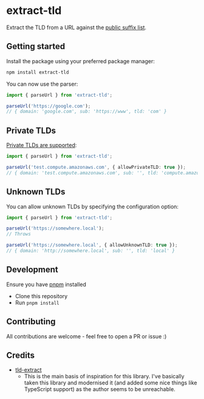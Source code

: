 # extract-tld

Extract the TLD from a URL against the [public suffix list](https://publicsuffix.org/).

## Getting started

Install the package using your preferred package manager:

```sh
npm install extract-tld
```

You can now use the parser:

```ts
import { parseUrl } from 'extract-tld';

parseUrl('https://google.com');
// { domain: 'google.com', sub: 'https://www', tld: 'com' }
```

## Private TLDs

[Private TLDs are supported](https://chromium.googlesource.com/chromium/src/+/refs/heads/main/net/tools/tld_cleanup/README):

```ts
import { parseUrl } from 'extract-tld';

parseUrl('test.compute.amazonaws.com', { allowPrivateTLD: true });
// { domain: 'test.compute.amazonaws.com', sub: '', tld: 'compute.amazonaws.com' }
```

## Unknown TLDs

You can allow unknown TLDs by specifying the configuration option:

```ts
import { parseUrl } from 'extract-tld';

parseUrl('https://somewhere.local');
// Throws

parseUrl('https://somewhere.local', { allowUnknownTLD: true });
// { domain: 'http://somewhere.local', sub: '', tld: 'local' }
```

## Development

Ensure you have [pnpm](https://pnpm.io/) installed

- Clone this repository
- Run `pnpm install`

## Contributing

All contributions are welcome - feel free to open a PR or issue :)

## Credits

- [tld-extract](https://github.com/131/node-tld)
  - This is the main basis of inspiration for this library. I've basically taken this library and modernised it (and added some nice things like TypeScript support) as the author seems to be unreachable.
